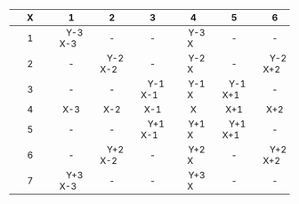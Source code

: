 |⠀⠀X⠀⠀|⠀⠀1⠀⠀|⠀⠀2⠀⠀|⠀⠀3⠀⠀|⠀⠀4⠀⠀|⠀⠀5⠀⠀|⠀⠀6⠀⠀|⠀⠀7⠀⠀|
| :----: | :----: | :----: | :----: | :----: | :----: | :----: | :----: |
|⠀1⠀|⠀Y-3 X-3⠀|⠀-⠀|⠀-⠀|⠀Y-3 X⠀|⠀-⠀|⠀-⠀|⠀Y-3 X+3⠀|
|⠀2⠀|⠀-⠀|⠀Y-2 X-2⠀|⠀-⠀|⠀Y-2 X⠀|⠀-⠀|⠀Y-2 X+2⠀|⠀-⠀|
|⠀3⠀|⠀-⠀|⠀-⠀|⠀Y-1  X-1⠀|⠀Y-1 X⠀|⠀Y-1 X+1⠀|⠀-⠀|⠀-⠀|
|⠀4⠀|X-3 |X-2|X-1 |X |X+1 |X+2|X+3 |
|⠀5⠀|⠀-⠀|⠀-⠀|⠀Y+1 X-1⠀|⠀Y+1 X⠀|⠀Y+1 X+1⠀|⠀-⠀|⠀-⠀|
|⠀6⠀|⠀-⠀|⠀Y+2 X-2⠀|⠀-⠀|⠀Y+2 X⠀|⠀-⠀|⠀Y+2 X+2⠀|⠀-⠀|
|⠀7⠀|⠀Y+3 X-3⠀|⠀-⠀|⠀-⠀|⠀Y+3 X⠀|⠀-⠀|⠀-⠀|⠀Y+3 X+3⠀|


